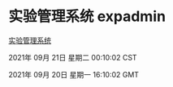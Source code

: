 # 实验管理系统 expadmin
[实验管理系统](http://111.175.123.20:56808/expadmin-782313d2-e1b1-4ea7-932e-3a55e6a1a4d0/)

2021年 09月 21日 星期二 00:10:02 CST

2021年 09月 20日 星期一 16:10:02 GMT
